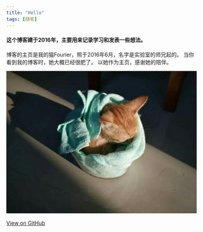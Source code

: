 ```yaml
---
title: "Hello" 
tags: [随笔]
---
```



#### 这个博客建于2016年，主要用来记录学习和发表一些想法。

博客的主页是我的猫Fourier，照于2016年6月，名字是实验室的师兄起的。
当你看到我的博客时，她大概已经很肥了。
以她作为主页，感谢她的陪伴。

![hello](../fourier.jpg)


<!-- 
{% highlight c %}
printf("hello,fourier");

{% endhighlight %}


```
code test
```

-->

<a href="https://github.com/fireholder/fireholder.github.io" target="_blank" class="btn btn-success"><i class="fa fa-github fa-lg"></i> View on GitHub</a>

